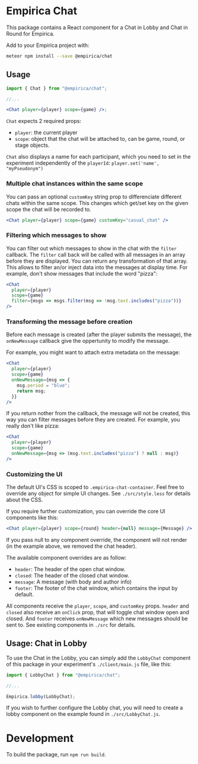 # Empirica Chat

This package contains a React component for a Chat in Lobby and Chat in Round
for Empirica.

Add to your Empirica project with:

```sh
meteor npm install --save @empirica/chat
```

## Usage

```jsx
import { Chat } from "@empirica/chat";

//...

<Chat player={player} scope={game} />;
```

`Chat` expects 2 required props:

- `player`: the current player
- `scope`: object that the chat will be attached to, can be game, round, or
  stage objects.

`Chat` also displays a name for each participant, which you need to set
in the experiment independently of the `playerId`: `player.set('name', "myPseudonym")`

### Multiple chat instances within the same scope

You can pass an optional `customKey` string prop to differenciate different chats
within the same scope. This changes which get/set key on the given scope the chat will
be recorded to.

```jsx
<Chat player={player} scope={game} customKey="casual_chat" />
```

### Filtering which messages to show

You can filter out which messages to show in the chat with the `filter`
callback. The `filter` call back will be called with all messages in an array
before they are displayed. You can return any transformation of that array. This
allows to filter an/or inject data into the messages at display time. For
example, don't show messages that include the word "pizza":

```jsx
<Chat
  player={player}
  scope={game}
  filter={msgs => msgs.filter(msg => !msg.text.includes("pizza"))}
/>
```

### Transforming the message before creation

Before each message is created (after the player submits the message), the
`onNewMessage` callback give the oppertunity to modify the message.

For example, you might want to attach extra metadata on the message:

```jsx
<Chat
  player={player}
  scope={game}
  onNewMessage={msg => {
    msg.period = "blue";
    return msg;
  }}
/>
```

If you return nother from the callback, the message will not be created, this
way you can filter messages before they are created. For example, you really
don't like pizza:

```jsx
<Chat
  player={player}
  scope={game}
  onNewMessage={msg => (msg.text.includes("pizza") ? null : msg)}
/>
```

### Customizing the UI

The default UI's CSS is scoped to `.empirica-chat-container`. Feel free to
override any object for simple UI changes. See `./src/style.less` for details
about the CSS.

If you require further customization, you can override the core UI components
like this:

```jsx
<Chat player={player} scope={round} header={null} message={Message} />
```

If you pass null to any component override, the component will not render (in
the example above, we removed the chat header).

The available component overrides are as follow:

- `header`: The header of the open chat window.
- `closed`: The header of the closed chat window.
- `message`: A message (with body and author info)
- `footer`: The footer of the chat window, which contains the input by default.

All components receive the `player`, `scope`, and `customKey` props. `header` and
`closed` also receive an `onClick` prop, that will toggle chat window open and
closed. And `footer` receives `onNewMessage` which new messages should be sent
to. See existing components in `./src` for details.

## Usage: Chat in Lobby

To use the Chat in the Lobby, you can simply add the `LobbyChat` component of
this package in your experiment's `./client/main.js` file, like this:

```js
import { LobbyChat } from "@empirica/chat";

//...

Empirica.lobby(LobbyChat);
```

If you wish to further configure the Lobby chat, you will need to create a lobby
component on the example found in `./src/LobbyChat.js`.

# Development

To build the package, run `npm run build`.
